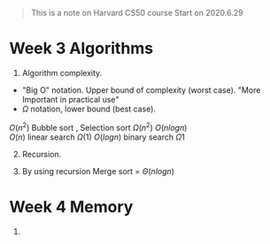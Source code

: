 
> This is a note on Harvard CS50 course
> Start on 2020.6.29

# Week 3 Algorithms
1. Algorithm complexity. 
- "Big O"  notation. Upper bound of complexity (worst case). "More Important in practical use"
- $\Omega$ notation,  lower bound (best case). 

$O(n^2)$ Bubble sort , Selection sort $\Omega(n^2)$
$O(nlogn)$  
$O(n)$ linear search $\Omega (1)$
$O(logn)$ binary search $\Omega 1$

2. Recursion.

3. By using recursion
Merge sort  = $\Theta(nlogn)$

# Week 4 Memory
1. 
<!--stackedit_data:
eyJoaXN0b3J5IjpbLTE5NDA1MjYwMDcsOTcxMTU1OTA2LC0xND
c3NjM0NTM2LC0xMDQ3MjgyMjQyLC02OTkxMzAxNDQsMjA1ODg3
NzcwMCwyODA4NTU0MzhdfQ==
-->